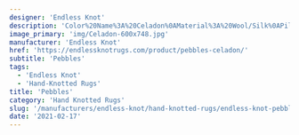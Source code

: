 ```yaml
---
designer: 'Endless Knot'
description: 'Color%20Name%3A%20Celadon%0AMaterial%3A%20Wool/Silk%0APile%3A%20CutStyle%3A%20Abstract'
image_primary: 'img/Celadon-600x748.jpg'
manufacturer: 'Endless Knot'
href: 'https://endlessknotrugs.com/product/pebbles-celadon/'
subtitle: 'Pebbles'
tags:
  - 'Endless Knot'
  - 'Hand-Knotted Rugs'
title: 'Pebbles'
category: 'Hand Knotted Rugs'
slug: '/manufacturers/endless-knot/hand-knotted-rugs/endless-knot-pebbles'
date: '2021-02-17'
---
```

